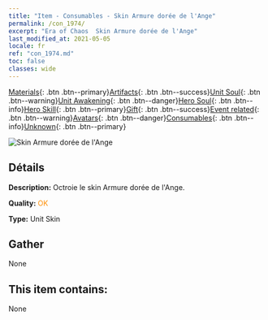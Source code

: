 ```yaml
---
title: "Item - Consumables - Skin Armure dorée de l'Ange"
permalink: /con_1974/
excerpt: "Era of Chaos  Skin Armure dorée de l'Ange"
last_modified_at: 2021-05-05
locale: fr
ref: "con_1974.md"
toc: false
classes: wide
---
```

 [Materials](/ItemsFR/){: .btn .btn--primary}[Artifacts](/ItemsFR/Artifacts/){: .btn .btn--success}[Unit Soul](/ItemsFR/UnitSoul/){: .btn .btn--warning}[Unit Awakening](/ItemsFR/UnitAwakening/){: .btn .btn--danger}[Hero Soul](/ItemsFR/HeroSoul/){: .btn .btn--info}[Hero Skill](/ItemsFR/HeroSkill/){: .btn .btn--primary}[Gift](/ItemsFR/Gift/){: .btn .btn--success}[Event related](/ItemsFR/Events/){: .btn .btn--warning}[Avatars](/ItemsFR/Avatars/){: .btn .btn--danger}[Consumables](/ItemsFR/Consumables/){: .btn .btn--info}[Unknown](/ItemsFR/Unknown/){: .btn .btn--primary}

 ![Skin Armure dorée de l'Ange](/images/u/ti_datianshidiancangkapifu.jpg)

## Détails
 **Description:** Octroie le skin Armure dorée de l'Ange.

 **Quality:** <span style="color: #FF8C00">OK</span>

 **Type:** Unit Skin

## Gather

  None

## This item contains:

  None

